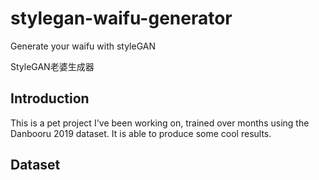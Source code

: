 # stylegan-waifu-generator
Generate your waifu with styleGAN

StyleGAN老婆生成器

## Introduction
This is a pet project I've been working on, trained over months using the Danbooru 2019 dataset. It is able to produce some cool results.

## Dataset
